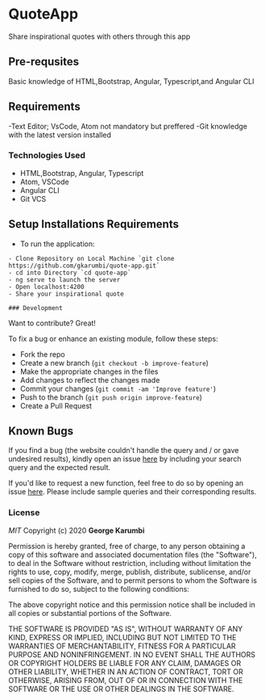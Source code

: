 # QuoteApp

Share inspirational quotes with others through this app

## Pre-requsites
Basic knowledge of HTML,Bootstrap, Angular, Typescript,and Angular CLI

## Requirements
-Text Editor;  VsCode, Atom not mandatory but preffered
-Git knowledge with the latest version installed

### Technologies Used
- HTML,Bootstrap, Angular, Typescript
- Atom, VSCode
- Angular CLI
- Git VCS

## Setup Installations Requirements
   * To run the application:

    - Clone Repository on Local Machine `git clone https://github.com/gkarumbi/quote-app.git`
    - cd into Directory `cd quote-app`
    - ng serve to launch the server
    - Open localhost:4200
    - Share your inspirational quote
    
    ### Development

Want to contribute? Great!

To fix a bug or enhance an existing module, follow these steps:

- Fork the repo
- Create a new branch (`git checkout -b improve-feature`)
- Make the appropriate changes in the files
- Add changes to reflect the changes made
- Commit your changes (`git commit -am 'Improve feature'`)
- Push to the branch (`git push origin improve-feature`)
- Create a Pull Request

## Known Bugs

If you find a bug (the website couldn't handle the query and / or gave undesired results), kindly open an issue [here](https://github.com/gkarumbi/quote-app/issues/new) by including your search query and the expected result.

If you'd like to request a new function, feel free to do so by opening an issue [here](https://github.com/gkarumbi/quote-app/issues/new). Please include sample queries and their corresponding results.

### License

*MIT*
Copyright (c) 2020 **George Karumbi**

Permission is hereby granted, free of charge, to any person obtaining a copy of this software and associated documentation files (the "Software"), to deal in the Software without restriction, including without limitation the rights to use, copy, modify, merge, publish, distribute, sublicense, and/or sell copies of the Software, and to permit persons to whom the Software is furnished to do so, subject to the following conditions:

The above copyright notice and this permission notice shall be included in all copies or substantial portions of the Software.

THE SOFTWARE IS PROVIDED "AS IS", WITHOUT WARRANTY OF ANY KIND, EXPRESS OR IMPLIED, INCLUDING BUT NOT LIMITED TO THE WARRANTIES OF MERCHANTABILITY, FITNESS FOR A PARTICULAR PURPOSE AND NONINFRINGEMENT. IN NO EVENT SHALL THE AUTHORS OR COPYRIGHT HOLDERS BE LIABLE FOR ANY CLAIM, DAMAGES OR OTHER LIABILITY, WHETHER IN AN ACTION OF CONTRACT, TORT OR OTHERWISE, ARISING FROM, OUT OF OR IN CONNECTION WITH THE SOFTWARE OR THE USE OR OTHER DEALINGS IN THE SOFTWARE.
